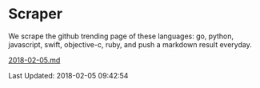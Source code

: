 # Scraper

We scrape the github trending page of these languages: go, python, javascript, swift, objective-c, ruby, and push a markdown result everyday.

[2018-02-05.md](https://github.com/henson/Scraper/blob/master/2018-02-05.md)

Last Updated: 2018-02-05 09:42:54